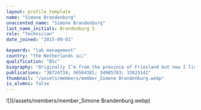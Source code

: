 ```yaml
---
layout: profile_template
name: "Simone Brandenburg"
unaccented_name: "Simone Brandenburg"
last_name_initials: Brandenburg S
role: "Technician"
date_joined: "2015-09-01"

keywords: "lab management"
country: "the Netherlands 🇳🇱"
qualification: "BSc"
biography: "Originally I’m from the province of Friesland but now I live with my family in Assen, the capital of the beautiful province of Drenthe. Drenthe with all its nature is ideal for trail running. Besides trail running I like to play water polo. I have been working as a research technician in the first 10 years of my career, at the Medical Biology department in the UMCG. At the laboratory of Pulmonary Diseases, the main focus of research concerned COPD and Asthma using the following techniques– (primary) cell cultures, ELISA, Western Blotting and ECIS. In September 2015 I became the lab manager of the Demaria lab, where my main task is to keep the lab running, and besides that I’m trying to implement new techniques to take our research to a higher level."
publications: "38724734; 36564381; 34985783; 33823141"
thumbnail: "/assets/members/member_Simone Brandenburg.webp"
is_alumni: false
---
```


 ![](/assets/members/member_Simone Brandenburg.webp)

 